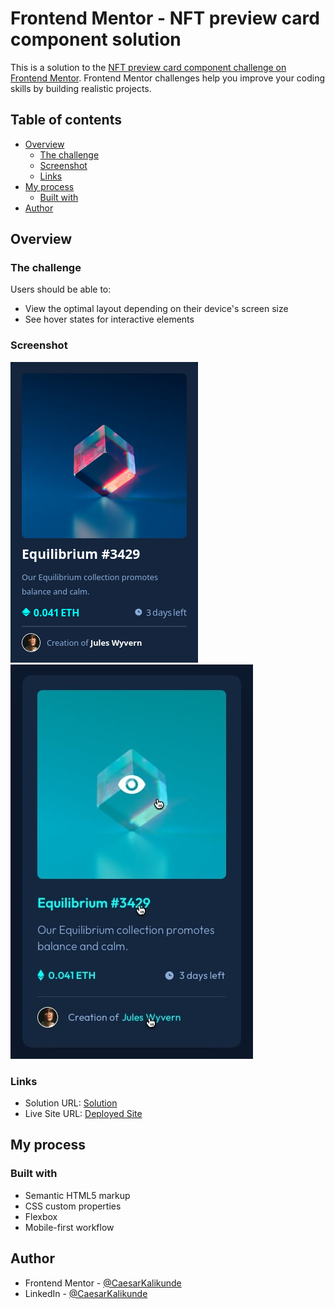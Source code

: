 # Frontend Mentor - NFT preview card component solution

This is a solution to the [NFT preview card component challenge on Frontend Mentor](https://www.frontendmentor.io/challenges/nft-preview-card-component-SbdUL_w0U). Frontend Mentor challenges help you improve your coding skills by building realistic projects. 

## Table of contents

- [Overview](#overview)
  - [The challenge](#the-challenge)
  - [Screenshot](#screenshot)
  - [Links](#links)
- [My process](#my-process)
  - [Built with](#built-with)
- [Author](#author)

## Overview

### The challenge

Users should be able to:

- View the optimal layout depending on their device's screen size
- See hover states for interactive elements

### Screenshot

![](./screenshots/screenshot.png)
![](./screenshots/active-states.jpg)

### Links

- Solution URL: [Solution](https://www.frontendmentor.io/solutions/responsive-landing-page-using-flexbox-I4W3fuLaGm)
- Live Site URL: [Deployed Site](https://caekali.github.io/NFT-preview-card-component/)

## My process

### Built with

- Semantic HTML5 markup
- CSS custom properties
- Flexbox
- Mobile-first workflow

## Author
- Frontend Mentor - [@CaesarKalikunde](https://www.frontendmentor.io/profile/CaeKali)
- LinkedIn - [@CaesarKalikunde](https://www.linkedin.com/in/caesar-kalikunde-ba62532a9/)

